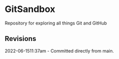 # GitSandbox
Repository for exploring all things Git and GitHub

## Revisions
2022-06-1511:37am - Committed directly from main.
